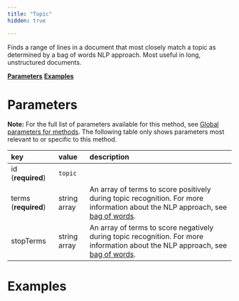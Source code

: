 ```yaml
---
title: "Topic"
hidden: true

---
```


Finds a range of lines in a document that most closely match a topic as determined by a bag of words NLP approach. Most useful in long, unstructured documents.

[**Parameters**](doc:text-table#section-parameters)
[**Examples**](doc:text-table#section-examples)

Parameters
=====

**Note:** For the full list of parameters available for this method, see [Global parameters for methods](doc:method#section-global-parameters-for-methods). The following table only shows parameters most relevant to or specific to this method.

| key                  | value        | description                                                  |
| :------------------- | :----------- | :----------------------------------------------------------- |
| id (**required**)    | `topic`      |                                                              |
| terms (**required**) | string array | An array of terms to score positively during topic recognition. For more information about the NLP approach, see [bag of words](doc:bag-of-words). |
| stopTerms            | string array | An array of terms to score negatively during topic recognition. For more information about the NLP approach, see [bag of words](doc:bag-of-words). |

Examples
====

